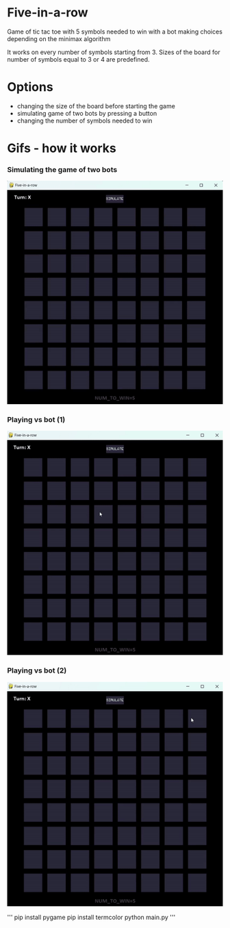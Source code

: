 # Five-in-a-row

Game of tic tac toe with 5 symbols needed to win with a bot making choices depending on the minimax algorithm

It works on every number of symbols starting from 3. Sizes of the board for number of symbols equal to 3 or 4 are predefined.

# Options

- changing the size of the board before starting the game
- simulating game of two bots by pressing a button
- changing the number of symbols needed to win

# Gifs - how it works

### Simulating the game of two bots

![bot-vs-bot-gif](Images/two-bots-playing.gif)

### Playing vs bot (1)

![bot-vs-player-gif](Images/player-vs-bot-draw.gif)

### Playing vs bot (2)

![bot-vs-player-gif2](Images/player-vs-bot-win.gif)

'''
pip install pygame
pip install termcolor
python main.py
'''
